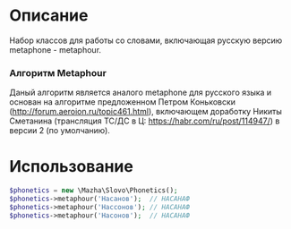 Описание
========

Набор классов для работы со словами, включающая русскую версию metaphone - metaphour.

### Алгоритм Metaphour

Даный алгоритм является аналого metaphone для русского языка и основан на алгоритме предложенном Петром Коньковски (http://forum.aeroion.ru/topic461.html), включающем доработку Никиты Сметанина (трансляция ТС/ДС в Ц: https://habr.com/ru/post/114947/) в версии 2 (по умолчанию).

Использование
=============

```php
$phonetics = new \Mazha\Slovo\Phonetics();
$phonetics->metaphour('Насанов');  // НАСАНАФ
$phonetics->metaphour('Нассонов'); // НАСАНАФ
$phonetics->metaphour('Насонов');  // НАСАНАФ
```
